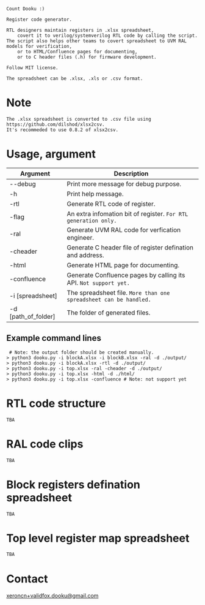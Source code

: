     Count Dooku :)

    Register code generator.

    RTL designers maintain registers in .xlsx spreadsheet,
        covert it to verilog/systemverilog RTL code by calling the script.
    The script also helps other teams to covert spreadsheet to UVM RAL models for verification,
        or to HTML/Confluence pages for documenting,
        or to C header files (.h) for firmware development.
    
    Follow MIT license.

    The spreadsheet can be .xlsx, .xls or .csv format.

# Note

    The .xlsx spreadsheet is converted to .csv file using https://github.com/dilshod/xlsx2csv.
    It's recommeded to use 0.8.2 of xlsx2csv.

# Usage, argument
| Argument | Description |
| - | - |
| --debug | Print more message for debug purpose. |
| -h | Print help message. |
| -rtl | Generate RTL code of register. |
| -flag | An extra infomation bit of register. `For RTL generation only.` |
| -ral | Generate UVM RAL code for verfication engineer. |
| -cheader | Generate C header file of register defination and address. |
| -html | Generate HTML page for documenting. |
| -confluence | Generate Confluence pages by calling its API. `Not support yet.` |
| -i [spreadsheet] | The spreadsheet file. `More than one spreadsheet can be handled.`|
| -d [path_of_folder] | The folder of generated files. |
## Example command lines

     # Note: the output folder should be created manually.
    > python3 dooku.py -i blockA.xlsx -i blockB.xlsx -ral -d ./output/
    > python3 dooku.py -i blockA.xlsx -rtl -d ./output/
    > python3 dooku.py -i top.xlsx -ral -cheader -d ./output/
    > python3 dooku.py -i top.xlsx -html -d ./html/
    > python3 dooku.py -i top.xlsx -confluence # Note: not support yet

# RTL code structure

    TBA

# RAL code clips

    TBA

# Block registers defination spreadsheet

    TBA

# Top level register map spreadsheet

    TBA

# Contact

xeroncn+validfox.dooku@gmail.com